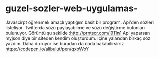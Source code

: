 # guzel-sozler-web-uygulamas-
Javascirpt öğrenmek amaçlı yaptığım basit bir program. Api'den sözleri listeliyor. Twitterda sözü paylaşabilme ve sözü değiştirme butonları bulunuyor. Görüntü şu sekilde :http://prntscr.com/i911n1
Api yaparsan myjson diye bir siteden kendim oluşturdum. İçine yalandan birkaç söz yazdım.  Daha duruyor ise buradan da coda bakabilirsiniz https://codepen.io/alibulut/pen/qxbWoY
